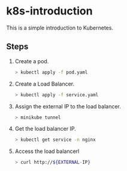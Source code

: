 # k8s-introduction

This is a simple introduction to Kubernetes.

## Steps

1. Create a pod.

    ```sh
    > kubectl apply -f pod.yaml
    ```

2. Create a Load Balancer.

    ```sh
    > kubectl apply -f service.yaml
    ```

3. Assign the external IP to the load balancer.

    ```sh
    > minikube tunnel
    ```

4. Get the load balancer IP.

    ```sh
    > kubectl get service -n nginx
    ```

5. Access the load balancerl

    ```sh
    > curl http://${EXTERNAL-IP}
    ```
